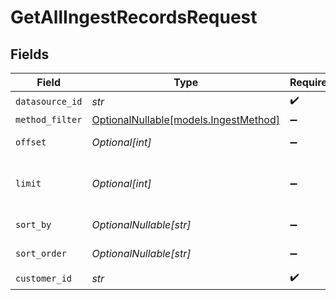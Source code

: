 # GetAllIngestRecordsRequest


## Fields

| Field                                                              | Type                                                               | Required                                                           | Description                                                        |
| ------------------------------------------------------------------ | ------------------------------------------------------------------ | ------------------------------------------------------------------ | ------------------------------------------------------------------ |
| `datasource_id`                                                    | *str*                                                              | :heavy_check_mark:                                                 | N/A                                                                |
| `method_filter`                                                    | [OptionalNullable[models.IngestMethod]](../models/ingestmethod.md) | :heavy_minus_sign:                                                 | IngestMethod                                                       |
| `offset`                                                           | *Optional[int]*                                                    | :heavy_minus_sign:                                                 | Number of items to skip                                            |
| `limit`                                                            | *Optional[int]*                                                    | :heavy_minus_sign:                                                 | Maximum number of items to return                                  |
| `sort_by`                                                          | *OptionalNullable[str]*                                            | :heavy_minus_sign:                                                 | Field to sort by                                                   |
| `sort_order`                                                       | *OptionalNullable[str]*                                            | :heavy_minus_sign:                                                 | Sort order (asc or desc)                                           |
| `customer_id`                                                      | *str*                                                              | :heavy_check_mark:                                                 | Customer ID                                                        |